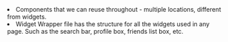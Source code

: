 <li>Components that we can reuse throughout - multiple locations, different from widgets.</li>
<li>Widget Wrapper file has the structure for all the widgets used in any page. Such as the search bar, profile box, friends list box, etc.</li>
